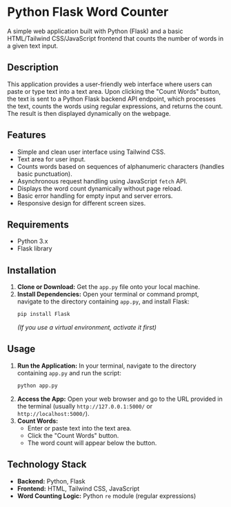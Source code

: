 # Python Flask Word Counter

A simple web application built with Python (Flask) and a basic HTML/Tailwind CSS/JavaScript frontend that counts the number of words in a given text input.

## Description

This application provides a user-friendly web interface where users can paste or type text into a text area. Upon clicking the "Count Words" button, the text is sent to a Python Flask backend API endpoint, which processes the text, counts the words using regular expressions, and returns the count. The result is then displayed dynamically on the webpage.

## Features

* Simple and clean user interface using Tailwind CSS.
* Text area for user input.
* Counts words based on sequences of alphanumeric characters (handles basic punctuation).
* Asynchronous request handling using JavaScript `fetch` API.
* Displays the word count dynamically without page reload.
* Basic error handling for empty input and server errors.
* Responsive design for different screen sizes.

## Requirements

* Python 3.x
* Flask library

## Installation

1.  **Clone or Download:** Get the `app.py` file onto your local machine.
2.  **Install Dependencies:** Open your terminal or command prompt, navigate to the directory containing `app.py`, and install Flask:
    ```bash
    pip install Flask
    ```
    *(If you use a virtual environment, activate it first)*

## Usage

1.  **Run the Application:** In your terminal, navigate to the directory containing `app.py` and run the script:
    ```bash
    python app.py
    ```
2.  **Access the App:** Open your web browser and go to the URL provided in the terminal (usually `http://127.0.0.1:5000/` or `http://localhost:5000/`).
3.  **Count Words:**
    * Enter or paste text into the text area.
    * Click the "Count Words" button.
    * The word count will appear below the button.

## Technology Stack

* **Backend:** Python, Flask
* **Frontend:** HTML, Tailwind CSS, JavaScript
* **Word Counting Logic:** Python `re` module (regular expressions)
